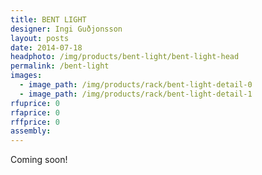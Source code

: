```yaml
---
title: BENT LIGHT
designer: Ingi Guðjonsson
layout: posts
date: 2014-07-18
headphoto: /img/products/bent-light/bent-light-head
permalink: /bent-light
images:  
  - image_path: /img/products/rack/bent-light-detail-0
  - image_path: /img/products/rack/bent-light-detail-1
rfuprice: 0
rfaprice: 0
rffprice: 0
assembly: 
---
```


Coming soon!